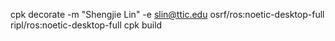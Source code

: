 cpk decorate -m "Shengjie Lin" -e slin@ttic.edu osrf/ros:noetic-desktop-full ripl/ros:noetic-desktop-full
cpk build
